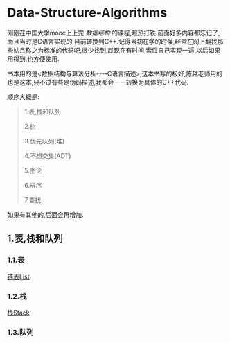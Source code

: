 # Data-Structure-Algorithms

刚刚在中国大学mooc上上完 *数据结构* 的课程,趁热打铁.前面好多内容都忘记了,而且当时是C语言实现的,目前转换到C++.记得当初在学的时候,经常在网上翻找那些姑且称之为标准的代码吧,很少找到,趁现在有时间,索性自己实现一遍,以后如果用得到,也方便使用.

书本用的是<数据结构与算法分析----C语言描述>,这本书写的极好,陈越老师用的也是这本,只不过有些是伪码描述,我都会一一转换为具体的C++代码.

顺序大概是:
> 1.表,栈和队列
>
> 2.树
> 
> 3.优先队列(堆)
> 
> 4.不想交集(ADT)
> 
> 5.图论
> 
> 6.排序
> 
> 7.查找

如果有其他的,后面会再增加.

## 1.表,栈和队列
### 1.1.表
[链表List](https://github.com/plantree/Data-Structure-Algorithms/blob/master/DataStructure/List.h)

### 1.2.栈
[栈Stack](https://github.com/plantree/Data-Structure-Algorithms/blob/master/DataStructure/Stack.h)

### 1.3.队列



